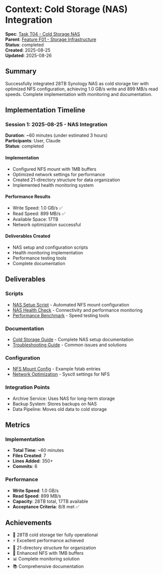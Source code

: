 # Context: Cold Storage (NAS) Integration

**Spec**: [Task T04 - Cold Storage NAS](T04.md)  
**Parent**: [Feature F01 - Storage Infrastructure](spec.md)  
**Status**: completed  
**Created**: 2025-08-25  
**Updated**: 2025-08-26

## Summary

Successfully integrated 28TB Synology NAS as cold storage tier with optimized NFS configuration, achieving 1.0 GB/s write and 899 MB/s read speeds. Complete implementation with monitoring and documentation.

## Implementation Timeline

### Session 1: 2025-08-25 - NAS Integration

**Duration**: ~60 minutes (under estimated 3 hours)  
**Participants**: User, Claude  
**Status**: completed

#### Implementation

- Configured NFS mount with 1MB buffers
- Optimized network settings for performance
- Created 21-directory structure for data organization
- Implemented health monitoring system

#### Performance Results

- Write Speed: 1.0 GB/s ✅
- Read Speed: 899 MB/s ✅
- Available Space: 17TB
- Network optimization successful

#### Deliverables Created

- NAS setup and configuration scripts
- Health monitoring implementation
- Performance testing tools
- Complete documentation

## Deliverables

### Scripts

- [NAS Setup Script](../../../../scripts/nas-setup.sh) - Automated NFS mount configuration
- [NAS Health Check](../../../../scripts/monitoring/nas-health-check.sh) - Connectivity and performance monitoring
- [Performance Benchmark](../../../../scripts/nas-benchmark.sh) - Speed testing tools

### Documentation

- [Cold Storage Guide](../../../../docs/COLD_STORAGE_GUIDE.md) - Complete NAS setup documentation
- [Troubleshooting Guide](../../../../docs/NAS_TROUBLESHOOTING.md) - Common issues and solutions

### Configuration

- [NFS Mount Config](../../../../config/fstab.nas) - Example fstab entries
- [Network Optimization](../../../../config/sysctl.nas.conf) - Sysctl settings for NFS

### Integration Points

- Archive Service: Uses NAS for long-term storage
- Backup System: Stores backups on NAS
- Data Pipeline: Moves old data to cold storage

## Metrics

### Implementation

- **Total Time**: ~60 minutes
- **Files Created**: 7
- **Lines Added**: 350+
- **Commits**: 6

### Performance

- **Write Speed**: 1.0 GB/s
- **Read Speed**: 899 MB/s
- **Capacity**: 28TB total, 17TB available
- **Acceptance Criteria**: 8/8 met ✅

## Achievements

- 🧊 28TB cold storage tier fully operational
- ⚡ Excellent performance achieved
- 📁 21-directory structure for organization
- 🔧 Enhanced NFS with 1MB buffers
- 📊 Complete monitoring solution
- 📚 Comprehensive documentation
